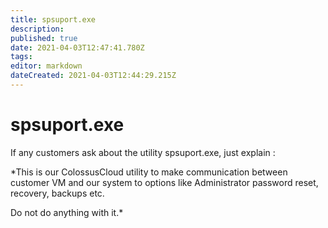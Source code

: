 ```yaml
---
title: spsuport.exe
description: 
published: true
date: 2021-04-03T12:47:41.780Z
tags: 
editor: markdown
dateCreated: 2021-04-03T12:44:29.215Z
---
```


#  spsuport.exe 
 If any customers ask about the utility spsuport.exe, just explain : 

*This is our ColossusCloud utility to make communication between customer VM and our system to options like Administrator password reset, recovery, backups etc. 

Do not do anything with it.*
